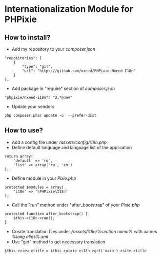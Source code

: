 Internationalization Module for PHPixie
=========

How to install?
----

* Add my repository to your *composer.json*

```
"repositories": [
    {
        "type": "git",
        "url": "https://github.com/nxeed/PHPixie-Nxeed-I18n"
    }
],
```
* Add package in "require" section of *composer.json*

```
"phpixie/nxeed-i18n": "2.*@dev"
```
* Update your vendors

```
php composer.phar update -o  --prefer-dist
```

How to use?
----

* Add a config file under */assets/config/i18n.php*
* Define default language and language list of the application

```
return array(
    'default' => 'ru',
    'list' => array('ru', 'en')
);
```

* Define module in your *Pixie.php*

```
protected $modules = array(
    'i18n' => '\PHPixie\I18n'
);
```

* Call the "run" method under "after_bootstrap" of your *Pixie.php*

```
protected function after_bootstrap() {
    $this->i18n->run();
}
```

* Create translation files under */assets/i18n/%section name%* with names *%lang alias%.xml*
* Use "get" method to get necessary translation

```
$this->view->title = $this->pixie->i18n->get('main')->site->title
```
